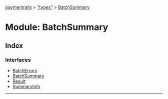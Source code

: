 [paymentrails](../README.md) > ["types"](../modules/_types_.md) > [BatchSummary](../modules/_types_.batchsummary.md)



# Module: BatchSummary

## Index

### Interfaces

* [BatchErrors](../interfaces/_types_.batchsummary.batcherrors.md)
* [BatchSummary](../interfaces/_types_.batchsummary.batchsummary.md)
* [Result](../interfaces/_types_.batchsummary.result.md)
* [SummaryInfo](../interfaces/_types_.batchsummary.summaryinfo.md)



---
